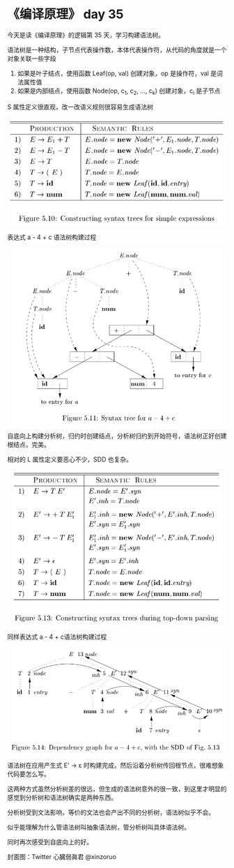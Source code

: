 # 《编译原理》 day 35

今天是读《编译原理》的逻辑第 35 天，学习构建语法树。

语法树是一种结构，子节点代表操作数，本体代表操作符，从代码的角度就是一个对象关联一些字段

1. 如果是叶子结点，使用函数 Leaf(op, val) 创建对象，op 是操作符，val 是词法属性值
2. 如果是内部结点，使用函数 Node(op, c<sub>1</sub>, c<sub>2</sub>, ..., c<sub>k</sub>) 创建对象，c<sub>i</sub> 是子节点

S 属性定义很直观，改一改语义规则很容易生成语法树

![](19-sdd-1.png)

表达式 a - 4 + c 语法树构建过程

![](19-tree-1.png)

自底向上构建分析树，归约时创建结点，分析树归约到开始符号，语法树正好创建根结点，完美。

相对的 L 属性定义要恶心不少，SDD 也复杂。

![](19-sdd-2.png)

同样表达式 a - 4 + c语法树构建过程

![](19-tree-2.png)

语法树在应用产生式 E' -> ε 时构建完成，然后沿着分析树传回根节点，很难想象代码要怎么写。

这两种方式虽然分析树差的很远，但生成的语法树意外的很一致，到这里才明显的感觉到分析树和语法树确实是两种东西。

分析树受到文法影响，等价的文法也会产出不同的分析树，语法树似乎不会。

似乎能理解为什么管语法树叫抽象语法树，管分析树叫具体语法树。

同时再次感受到自底向上的好。

封面图：Twitter 心臓弱眞君 @xinzoruo